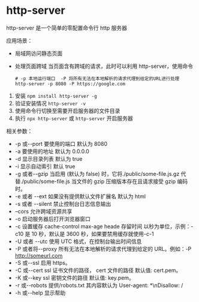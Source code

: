 # http-server

http-server 是一个简单的零配置命令行 http 服务器

应用场景：

- 局域网访问静态页面
- 处理页面跨域
  当页面含有跨域的请求，此时可以利用 http-server，使用命令

  ```shell
  # -p 本地运行端口  -P 将所有无法在本地解析的请求代理到给定的URL进行处理
  http-server -p 8080 -P https://google.com
  ```

1. 安装 `npm install http-server -g`
2. 验证安装情况 `http-server -v`
3. 使用命令行切换至需要开启服务器的文件目录
4. 执行 `npx http-server` 或 `http-server` 开启服务器

相关参数：

- -p 或--port 要使用的端口 默认为 8080
- -a 要使用的地址 默认为 0.0.0.0
- -d 显示目录列表 默认为 true
- -i 显示自动索引 默认 true
- -g 或者--gzip 当启用 (默认为 false) 时，它将./public/some-file.js.gz 代替./public/some-file.js 当文件的 gzip 压缩版本存在且请求接受 gzip 编码时。
- -e 或者 --ext 如果没有提供默认文件扩展名 默认为 html
- -s 或者 --silent 禁止控制台日志信息输出
- –cors 允许跨域资源共享
- -o 启动服务器后打开浏览器窗口
- -c 设置缓存 cache-control max-age heade 存留时间 以秒为单位，示例：-c10 是 10 秒，默认是 3600 秒，如果要禁用缓存就使用-c-1
- -U 或者 --utc 使用 UTC 格式，在控制台输出时间信息
- -P 或者将--proxy 所有无法在本地解析的请求代理到给定的 URL。例如：-P http://someurl.com
- -S 或--ssl 启用 https。
- -C 或--cert ssl 证书文件的路径， cert 文件的路径 默认值: cert.pem。
- -K 或--key ssl 密钥文件的路径 默认值: key.pem。
- -r 或--robots 提供/robots.txt 其内容默认为 User-agent: \*\nDisallow: /
- -h 或--help 显示帮助
